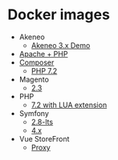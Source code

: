 # Docker images

* Akeneo
  * [Akeneo 3.x Demo](akeneo/3.x-demo)
* [Apache + PHP](apache-php)
* [Composer](composer)
  * [PHP 7.2](composer/php-7.2)
* Magento
  * [2.3](magento/2.3)
* PHP
  * [7.2 with LUA extension](php/7.2-lua)
* Symfony
  * [2.8-lts](symfony/2.8-lts)
  * [4.x](symfony/4.x)
* Vue StoreFront
  * [Proxy](vue-storefront/proxy)
